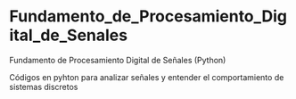 # Fundamento_de_Procesamiento_Digital_de_Senales

Fundamento de Procesamiento Digital de Señales (Python)

Códigos en pyhton para analizar señales y entender el comportamiento de sistemas discretos
